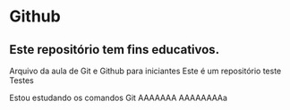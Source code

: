# Github

## Este repositório tem fins educativos.





Arquivo da aula de Git e Github para iniciantes
Este é um repositório teste
Testes


Estou estudando os comandos Git
AAAAAAA AAAAAAAAa
